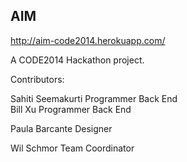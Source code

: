 ## AIM
http://aim-code2014.herokuapp.com/

A CODE2014 Hackathon project.

Contributors:

Sahiti Seemakurti   Programmer Back End   
Bill Xu             Programmer Back End

Paula Barcante      Designer

Wil Schmor          Team Coordinator

